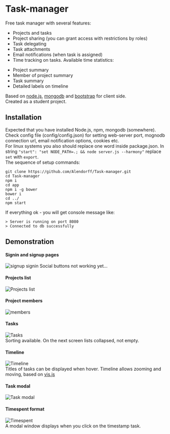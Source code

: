 # Task-manager
Free task manager with several features:  
 *	Projects and tasks
 *	Project sharing (you can grant access with restrictions by roles)
 *	Task delegating
 *	Task attachments
 *	Email notifications (when task is assigned)
 *	Time tracking on tasks. Available time statistics:
   - Project summary
   - Member of project summary
   - Task summary
   - Detailed labels on timeline
     
Based on [node.js](https://nodejs.org/), [mongodb](https://www.mongodb.org/) and [bootstrap](http://getbootstrap.com/) for client side.  
Created as a student project.
## Installation
Expected that you have installed Node.js, npm, mongodb (somewhere).  
Check config file (config/config.json) for setting web-server port, mognodb connection url, email notification options, cookies etc.  
For linux systems you also should replace one word inside package.json. In string `"start": "set NODE_PATH=.; && node server.js --harmony"` replace `set` with `export`.  
The sequence of setup commands:
```
git clone https://github.com/Alendorff/Task-manager.git
cd Task-manager
npm i
cd app
npm i -g bower
bower i
cd ../
npm start
```
If everything ok - you will get console message like:
```
> Server is running on port 8080
> Connected to db successfully
```
## Demonstration
#### Signin and signup pages
![signup signin](https://cloud.githubusercontent.com/assets/4989157/8274572/2d146786-18e0-11e5-9935-af191984a077.png)
Social buttons not working yet...
#### Projects list
![Projects list](https://cloud.githubusercontent.com/assets/4989157/8274845/00e78d6e-18e5-11e5-9f7c-6dc530dc8732.png)
#### Project members
![members](https://cloud.githubusercontent.com/assets/4989157/8274574/2d16ba4a-18e0-11e5-9620-8512a78a6eb6.png)
#### Tasks
![Tasks](https://cloud.githubusercontent.com/assets/4989157/8274846/00ec952a-18e5-11e5-810f-a50f4468b967.png)  
Sorting available. On the next screen lists collapsed, not empty.
#### Timeline
![Timeline](https://cloud.githubusercontent.com/assets/4989157/8274575/2d186002-18e0-11e5-9956-b809ae97b01d.png)  
Titles of tasks can be displayed when hover. Timeline allows zooming and moving, based on [vis.js](http://visjs.org/)  
#### Task modal
![Task modal](https://cloud.githubusercontent.com/assets/4989157/8274847/00ed4060-18e5-11e5-985e-551e5bbfe0bf.png)
#### Timespent format
![Timespent](https://cloud.githubusercontent.com/assets/4989157/8274578/2d4a22fe-18e0-11e5-949d-a8a114fee5ae.png)  
A modal window displays when you click on the timestamp task.  
